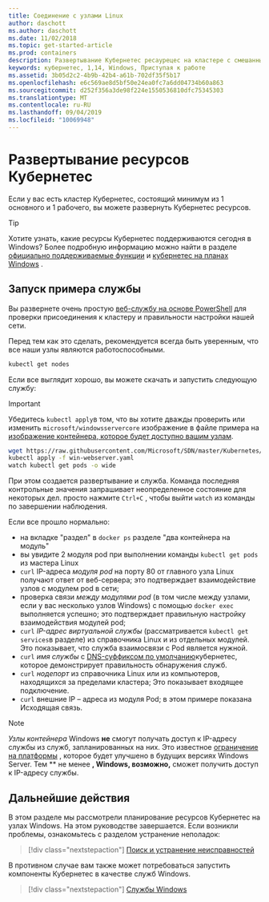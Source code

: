 ```yaml
---
title: Соединение с узлами Linux
author: daschott
ms.author: daschott
ms.date: 11/02/2018
ms.topic: get-started-article
ms.prod: containers
description: Развертывание Кубернетес ресаурецес на кластере с смешанными ОС Кубернетес
keywords: кубернетес, 1,14, Windows, Приступая к работе
ms.assetid: 3b05d2c2-4b9b-42b4-a61b-702df35f5b17
ms.openlocfilehash: e6c569ae8d5bf50e24ea0fc7a6dd04734b60a863
ms.sourcegitcommit: d252f356a3de98f224e1550536810dfc75345303
ms.translationtype: MT
ms.contentlocale: ru-RU
ms.lasthandoff: 09/04/2019
ms.locfileid: "10069948"
---
```

# <a name="deploying-kubernetes-resources"></a>Развертывание ресурсов Кубернетес #
Если у вас есть кластер Кубернетес, состоящий минимум из 1 основного и 1 рабочего, вы можете развернуть Кубернетес ресурсов.
> [!TIP] 
> Хотите узнать, какие ресурсы Кубернетес поддерживаются сегодня в Windows? Более подробную информацию можно найти в разделе [официально поддерживаемые функции](https://kubernetes.io/docs/setup/production-environment/windows/intro-windows-in-kubernetes/#supported-functionality-and-limitations) и [кубернетес на планах Windows](https://github.com/orgs/kubernetes/projects/8) .


## <a name="running-a-sample-service"></a>Запуск примера службы ##
Вы развернете очень простую [веб-службу на основе PowerShell](https://github.com/Microsoft/SDN/blob/master/Kubernetes/WebServer.yaml) для проверки присоединения к кластеру и правильности настройки нашей сети.

Перед тем как это сделать, рекомендуется всегда быть уверенным, что все наши узлы являются работоспособными.
```bash
kubectl get nodes
```

Если все выглядит хорошо, вы можете скачать и запустить следующую службу:
> [!Important] 
> Убедитесь `kubectl apply`в том, что вы хотите дважды проверить или изменить `microsoft/windowsservercore` изображение в файле примера на [изображение контейнера, которое будет доступно вашим узлам](https://docs.microsoft.com/virtualization/windowscontainers/deploy-containers/version-compatibility#choosing-container-os-versions).

```bash
wget https://raw.githubusercontent.com/Microsoft/SDN/master/Kubernetes/flannel/l2bridge/manifests/simpleweb.yml -O win-webserver.yaml
kubectl apply -f win-webserver.yaml
watch kubectl get pods -o wide
```

При этом создается развертывание и служба. Команда последняя контрольные значения запрашивает неопределенное состояние для некоторых дел. просто нажмите `Ctrl+C` , чтобы выйти `watch` из команды по завершении наблюдения.

Если все прошло нормально:

  - на вкладке "раздел" в `docker ps` разделе "два контейнера на модуль"
  - вы увидите 2 модуля pod при выполнении команды `kubectl get pods` из мастера Linux
  - `curl` IP-адреса *модуля pod* на порту 80 от главного узла Linux получают ответ от веб-сервера; это подтверждает взаимодействие узлов с модулем pod в сети;
  - проверка связи *между модулями pod* (в том числе между узлами, если у вас несколько узлов Windows) с помощью `docker exec` выполняется успешно; это подтверждает правильную настройку взаимодействия модулей pod;
  - `curl` *IP-адрес виртуальной службы* (рассматривается `kubectl get services`в разделе) из справочника Linux и из отдельных модулей. Это показывает, что служба взаимосвязи с Pod является нужной.
  - `curl` *имя службы* с [DNS-суффиксом по умолчанию](https://kubernetes.io/docs/concepts/services-networking/dns-pod-service/#services)кубернетес, которое демонстрирует правильность обнаружения служб.
  - `curl` *нодепорт* из справочника Linux или из компьютеров, находящихся за пределами кластера; Это показывает входящее подключение.
  - `curl` внешние IP – адреса из модуля Pod; в этом примере показана Исходящая связь.

> [!Note]  
> *Узлы контейнера* Windows **не** смогут получать доступ к IP-адресу службы из служб, запланированных на них. Это известное [ограничение на платформы](./common-problems.md#my-windows-node-cannot-access-my-services-using-the-service-ip) , которое будет улучшено в будущих версиях Windows Server. Тем ** не менее **, Windows, возможно,** сможет получить доступ к IP-адресу службы.

## <a name="next-steps"></a>Дальнейшие действия ##
В этом разделе мы рассмотрели планирование ресурсов Кубернетес на узлах Windows. На этом руководстве завершается. Если возникли проблемы, ознакомьтесь с разделом устранение неполадок:

> [!div class="nextstepaction"]
> [Поиск и устранение неисправностей](./common-problems.md)

В противном случае вам также может потребоваться запустить компоненты Кубернетес в качестве служб Windows.
> [!div class="nextstepaction"]
> [Службы Windows](./kube-windows-services.md)
